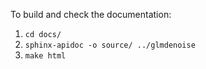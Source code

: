 To build and check the documentation:

1. `cd docs/`
2. `sphinx-apidoc -o source/ ../glmdenoise`
3. `make html`